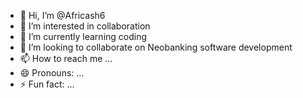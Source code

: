 - 👋 Hi, I’m @Africash6
- 👀 I’m interested in collaboration 
- 🌱 I’m currently learning coding 
- 💞️ I’m looking to collaborate on Neobanking software development 
- 📫 How to reach me ...
- 😄 Pronouns: ...
- ⚡ Fun fact: ...

<!---
Africash6/Africash6 is a ✨ special ✨ repository because its `README.md` (this file) appears on your GitHub profile.
You can click the Preview link to take a look at your changes.
--->
